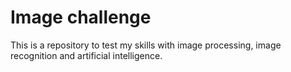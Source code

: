 # Image challenge
This is a repository to test my skills with image processing, image recognition and artificial intelligence.